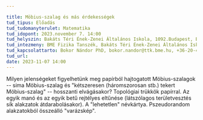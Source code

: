 ```yaml
---

title: Möbius-szalag és más érdekességek
tud_tipus: Előadás
tud_tudomanyterulet: Matematika
tud_idopont: 2023.november 7. 14:00
tud_helyszin: Bakáts Téri Ének-Zenei Általános Iskola, 1092.Budapest, Bakáts tér 12.
tud_intezmeny: BME Fizika Tanszék, Bakáts Téri Ének-Zenei Általános Iskola
tud_kapcsolattarto: Bokor Nándor PhD, bokor.nandor@ttk.bme.hu, +36-20-4291-070
tud_url: 
date: 2023-11-07 14:00
---
```

Milyen jelenségeket figyelhetünk meg papírból hajtogatott Möbius-szalagok -- sima Möbius-szalag és "kétszeresen (háromszorosan stb.) tekert Möbius-szalag" -- hosszanti elvágásakor? Topológiai trükkök papírral. Az egyik manó és az egyik betű rejtélyes eltűnése (látszólagos területvesztés sík alakzatok átdarabolásakor). A "lehetetlen" névkártya. Pszeudorandom alakzatokból összeálló "varázskép". 

